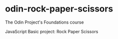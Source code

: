 # odin-rock-paper-scissors
The Odin Project's Foundations course

JavaScript Basic project: Rock Paper Scissors
